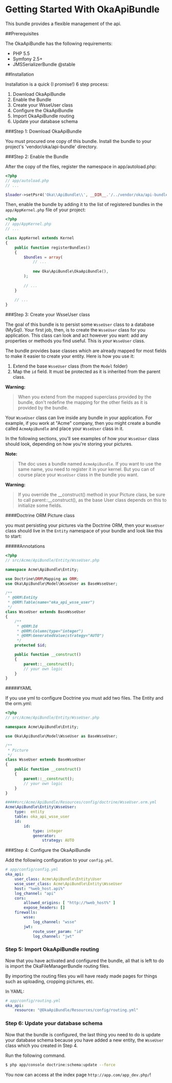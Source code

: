 **Getting Started With OkaApiBundle**
=========================================

This bundle provides a flexible management of the api.

##Prerequisites

The OkaApiBundle has the following requirements:
 - PHP 5.5
 - Symfony 2.5+
 - JMSSerializerBundle @stable

##Installation

Installation is a quick (I promise!) 6 step process:

1. Download OkaApiBundle
2. Enable the Bundle
3. Create your WsseUser class
4. Configure the OkaApiBundle
5. Import OkaApiBundle routing
6. Update your database schema

###Step 1: Download OkaApiBundle

You must procured one copy of this bundle. Install the bundle to your project's 'vendor/oka/api-bundle' directory.

###Step 2: Enable the Bundle

After the copy of the files, register the namespace in app/autoload.php:

``` php
<?php
// app/autoload.php
// ...

$loader->setPsr4('Oka\\ApiBundle\\', __DIR__.'/../vendor/oka/api-bundle');
```

Then, enable the bundle by adding it to the list of registered bundles
in the `app/AppKernel.php` file of your project:

```php
<?php
// app/AppKernel.php
// ...

class AppKernel extends Kernel
{
	public function registerBundles()
	{
		$bundles = array(
			// ...
			
			new Oka\ApiBundle\OkaApiBundle(),
		);
		
		// ...
	}
	
	// ...
}
```

###Step 3: Create your WsseUser class

The goal of this bundle is to  persist some `WsseUser` class to a database (MySql). 
Your first job, then, is to create the `WsseUser` class for you application. 
This class can look and act however you want: add any
properties or methods you find useful. This is *your* `WsseUser` class.

The bundle provides base classes which are already mapped for most fields
to make it easier to create your entity. Here is how you use it:

1. Extend the base `WsseUser` class (from the ``Model`` folder)
2. Map the `id` field. It must be protected as it is inherited from the parent class.

**Warning:**

> When you extend from the mapped superclass provided by the bundle, don't
> redefine the mapping for the other fields as it is provided by the bundle.

Your `WsseUser` class can live inside any bundle in your application. For example,
if you work at "Acme" company, then you might create a bundle called `AcmeApiBundle`
and place your `WsseUser` class in it.

In the following sections, you'll see examples of how your `WsseUser` class should
look, depending on how you're storing your pictures.

**Note:**

> The doc uses a bundle named `AcmeApiBundle`. If you want to use the same
> name, you need to register it in your kernel. But you can of course place
> your `WsseUser` class in the bundle you want.

**Warning:**

> If you override the __construct() method in your Picture  class, be sure
> to call parent::__construct(), as the base User class depends on
> this to initialize some fields.

####Doctrine ORM Picture class

you must persisting your pictures via the Doctrine ORM, then your `WsseUser` class
should live in the `Entity` namespace of your bundle and look like this to
start:

#####Annotations

```php
<?php
// src/Acme/ApiBundle/Entity/WsseUser.php

namespace Acme\ApiBundle\Entity;

use Doctrine\ORM\Mapping as ORM;
use Oka\ApiBundle\Model\WsseUser as BaseWsseUser;

/**
 * @ORM\Entity
 * @ORM\Table(name="oka_api_wsse_user")
 */
class WsseUser extends BaseWsseUser
{
    /**
     * @ORM\Id
     * @ORM\Column(type="integer")
     * @ORM\GeneratedValue(strategy="AUTO")
     */
    protected $id;

    public function __construct()
    {
        parent::__construct();
        // your own logic
    }
}
```

#####YAML

If you use yml to configure Doctrine you must add two files. The Entity and the orm.yml:

```php
<?php
// src/Acme/ApiBundle/Entity/WsseUser.php

namespace Acme\ApiBundle\Entity;

use Oka\ApiBundle\Model\WsseUser as BaseWsseUser;

/**
 * Picture
 */
class WsseUser extends BaseWsseUser
{
	public function __construct()
	{
		parent::__construct();
		// your own logic
	}
}
```

```yaml
#####src/Acme/ApiBundle/Resources/config/doctrine/WsseUser.orm.yml
Acme\ApiBundle\Entity\WsseUser:
    type:  entity
    table: oka_api_wsse_user
    id:
        id:
            type: integer
            generator:
                strategy: AUTO
```

###Step 4: Configure the OkaApiBundle

Add the following configuration to your `config.yml`.

``` yaml
# app/config/config.yml
oka_api:
    user_class: Acme\ApiBundle\Entity\User
    wsse_user_class: Acme\ApiBundle\Entity\WsseUser
    host: "%web_host.api%"
    log_channel: "api"
    cors:
        allowed_origins: [ "http://%web_host%" ]
        expose_headers: []
    firewalls:
        wsse:
            log_channel: "wsse"
        jwt:
            route_user_param: "id"
            log_channel: "jwt"
```

### Step 5: Import OkaApiBundle routing

Now that you have activated and configured the bundle, all that is left to do is
import the OkaFileManagerBundle routing files.

By importing the routing files you will have ready made pages for things such as
uploading, cropping pictures, etc.

In YAML:

``` yaml
# app/config/routing.yml
oka_api:
    resource: "@OkaApiBundle/Resources/config/routing.yml"
```

### Step 6: Update your database schema

Now that the bundle is configured, the last thing you need to do is update your
database schema because you have added a new entity, the `WsseUser` class which you
created in Step 4.

Run the following command.

``` bash
$ php app/console doctrine:schema:update --force
```

You now can access at the index page `http://app.com/app_dev.php/`!